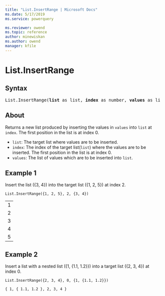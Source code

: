 ```yaml
---
title: "List.InsertRange | Microsoft Docs"
ms.date: 5/17/2019
ms.service: powerquery

ms.reviewer: owend
ms.topic: reference
author: minewiskan
ms.author: owend
manager: kfile
---
```

# List.InsertRange

## Syntax
<pre>
List.InsertRange(<b>list</b> as list, <b>index</b> as number, <b>values</b> as list) as list 
</pre>

## About  

Returns a new list produced by inserting the values in <code>values</code> into <code>list</code> at <code>index</code>. The first position in the list is at index 0. <ul> <li><code>list</code>: The target list where values are to be inserted.</li> <li><code>index</code>: The index of the target list(<code>list</code>) where the values are to be inserted. The first position in the list is at index 0.</li> <li><code>values</code>: The list of values which are to be inserted into <code>list</code>.</li> </ul>  

## Example 1
Insert the list ({3, 4}) into the target list ({1, 2, 5}) at index 2.

```powerquery-m
List.InsertRange({1, 2, 5}, 2, {3, 4})
```

<table> <tr><td>1</td></tr> <tr><td>2</td></tr> <tr><td>3</td></tr> <tr><td>4</td></tr> <tr><td>5</td></tr> </table>

## Example 2
Insert a list with a nested list ({1, {1.1, 1.2}}) into a target list ({2, 3, 4}) at index 0.

```powerquery-m
List.InsertRange({2, 3, 4}, 0, {1, {1.1, 1.2}})
```

<code>{ 1, { 1.1, 1.2 }, 2, 3, 4 }</code>